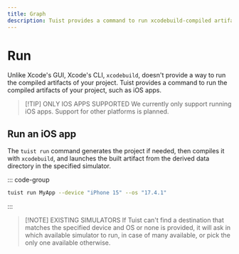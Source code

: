```yaml
---
title: Graph
description: Tuist provides a command to run xcodebuild-compiled artifacts such as iOS apps
---
```


# Run

Unlike Xcode's GUI, Xcode's CLI, `xcodebuild`, doesn't provide a way to run the compiled artifacts of your project. Tuist provides a command to run the compiled artifacts of your project, such as iOS apps.

> [!TIP] ONLY IOS APPS SUPPORTED
> We currently only support running iOS apps. Support for other platforms is planned.

## Run an iOS app

The `tuist run` command generates the project if needed, then compiles it with `xcodebuild`, and launches the built artifact from the derived data directory in the specified simulator.

::: code-group

```bash [Run on iPhone 15 with iOS 17.4.1]
tuist run MyApp --device "iPhone 15" --os "17.4.1"
```
:::

> [!NOTE] EXISTING SIMULATORS
> If Tuist can't find a destination that matches the specified device and OS or none is provided, it will ask in which available simulator to run, in case of many available, or pick the only one available otherwise.
